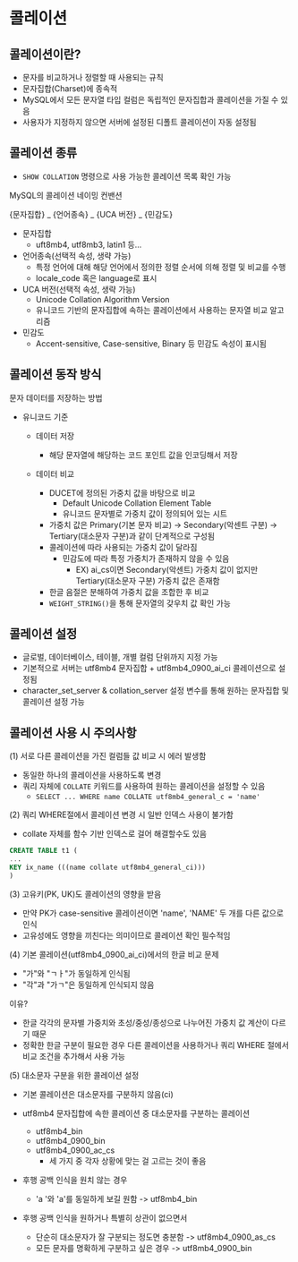 # 콜레이션

## 콜레이션이란?
- 문자를 비교하거나 정렬할 때 사용되는 규칙
- 문자집합(Charset)에 종속적
- MySQL에서 모든 문자열 타입 컬럼은 독립적인 문자집합과 콜레이션을 가질 수 있음
- 사용자가 지정하지 않으면 서버에 설정된 디폴트 콜레이션이 자동 설정됨

## 콜레이션 종류
- `SHOW COLLATION` 명령으로 사용 가능한 콜레이션 목록 확인 가능

MySQL의 콜레이션 네이밍 컨밴션

{문자집합} _ {언어종속} _ {UCA 버전} _ {민감도}

- 문자집합
    - uft8mb4, utf8mb3, latin1 등...
- 언어종속(선택적 속성, 생략 가능)
    - 특정 언어에 대해 해당 언어에서 정의한 정렬 순서에 의해 정렬 및 비교를 수행
    - locale_code 혹은 language로 표시
- UCA 버전(선택적 속성, 생략 가능)
    - Unicode Collation Algorithm Version
    - 유니코드 기반의 문자집합에 속하는 콜레이션에서 사용하는 문자열 비교 알고리즘
- 민감도
    - Accent-sensitive, Case-sensitive, Binary 등 민감도 속성이 표시됨

## 콜레이션 동작 방식

문자 데이터를 저장하는 방법
- 유니코드 기준
    - 데이터 저장
        - 해당 문자열에 해당하는 코드 포인트 값을 인코딩해서 저장

    - 데이터 비교
        - DUCET에 정의된 가중치 값을 바탕으로 비교
            - Default Unicode Collation Element Table
            - 유니코드 문자별로 가중치 값이 정의되어 있는 시트
        - 가중치 값은 Primary(기본 문자 비교) -> Secondary(악센트 구분) -> Tertiary(대소문자 구분)과 같이 단계적으로 구성됨
        - 콜레이션에 따라 사용되는 가중치 값이 달라짐
            - 민감도에 따라 특정 가중치가 존재하지 않을 수 있음
                - EX) ai_cs이면 Secondary(악센트) 가중치 값이 없지만 Tertiary(대소문자 구분) 가중치 값은 존재함
        - 한글 음절은 분해하여 가중치 값을 조합한 후 비교
        - `WEIGHT_STRING()`을 통해 문자열의 갖우치 값 확인 가능

## 콜레이션 설정
- 글로벌, 데이터베이스, 테이블, 개별 컬럼 단위까지 지정 가능
- 기본적으로 서버는 utf8mb4 문자집합 + utf8mb4_0900_ai_ci 콜레이션으로 설정됨
- character_set_server & collation_server 설정 변수를 통해 원하는 문자집합 및 콜레이션 설정 가능

## 콜레이션 사용 시 주의사항
(1) 서로 다른 콜레이션을 가진 컬럼들 값 비교 시 에러 발생함
- 동일한 하나의 콜레이션을 사용하도록 변경
- 쿼리 자체에 `COLLATE` 키워드를 사용하여 원하는 콜레이션을 설정할 수 있음
    - `SELECT ... WHERE name COLLATE utf8mb4_general_c = 'name'`

(2) 쿼리 WHERE절에서 콜레이션 변경 시 일반 인덱스 사용이 불가함
- collate 자체를 함수 기반 인덱스로 걸어 해결할수도 있음

```sql
CREATE TABLE t1 (
...
KEY ix_name (((name collate utf8mb4_general_ci)))
)
```

(3) 고유키(PK, UK)도 콜레이션의 영향을 받음
- 만약 PK가 case-sensitive 콜레이션이면 'name', 'NAME' 두 개를 다른 값으로 인식
- 고유성에도 영향을 끼친다는 의미이므로 콜레이션 확인 필수적임

(4) 기본 콜레이션(utf8mb4_0900_ai_ci)에서의 한글 비교 문제
- "가"와 "ㄱㅏ"가 동일하게 인식됨
- "각"과 "가ㄱ"은 동일하게 인식되지 않음

이유?
- 한글 각각의 문자별 가중치와 초성/중성/종성으로 나누어진 가중치 값 계산이 다르기 때문
- 정확한 한글 구분이 필요한 경우 다른 콜레이션을 사용하거나 쿼리 WHERE 절에서 비교 조건을 추가해서 사용 가능

(5) 대소문자 구분을 위한 콜레이션 설정
- 기본 콜레이션은 대소문자를 구분하지 않음(ci)
- utf8mb4 문자집합에 속한 콜레이션 중 대소문자를 구분하는 콜레이션
    - utf8mb4_bin
    - utf8mb4_0900_bin
    - utf8mb4_0900_ac_cs
        - 세 가지 중 각자 상황에 맞는 걸 고르는 것이 좋음

- 후행 공백 인식을 원치 않는 경우
    - 'a '와 'a'를 동일하게 보길 원함 -> utf8mb4_bin
- 후행 공백 인식을 원하거나 특별히 상관이 없으면서
    - 단순히 대소문자가 잘 구분되는 정도면 충분함 -> utf8mb4_0900_as_cs
    - 모든 문자를 명확하게 구분하고 싶은 경우 -> utf8mb4_0900_bin